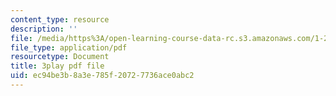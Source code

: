 ```yaml
---
content_type: resource
description: ''
file: /media/https%3A/open-learning-course-data-rc.s3.amazonaws.com/1-258j-public-transportation-systems-spring-2017/ec94be3b8a3e785f20727736ace0abc2_CJehtdXHR7Q.pdf
file_type: application/pdf
resourcetype: Document
title: 3play pdf file
uid: ec94be3b-8a3e-785f-2072-7736ace0abc2
---
```

